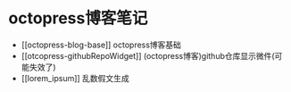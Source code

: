 # octopress博客笔记


* [[octopress-blog-base]]  octopress博客基础
* [[otcopress-githubRepoWidget]] (octopress博客)github仓库显示微件(可能失效了)
* [[lorem_ipsum]] 乱数假文生成